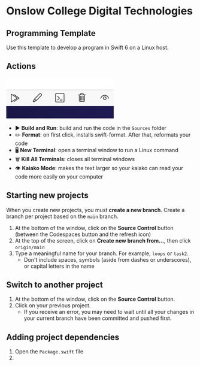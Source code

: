 # Onslow College Digital Technologies

## Programming Template

Use this template to develop a program in Swift 6 on a Linux host.

## Actions

![Action buttons](.devcontainer/actions.jpg)

- ▶️ **Build and Run**: build and run the code in the `Sources` folder
- ✏️ **Format**: on first click, installs swift-format. After that, reformats your code
- 🖥️ **New Terminal**: open a terminal window to run a Linux command
- 🗑️ **Kill All Terminals**: closes all terminal windows
- 👁️ **Kaiako Mode**: makes the text larger so your kaiako can read your code more easily on your computer

## Starting new projects

When you create new projects, you must **create a new branch**. Create a branch per project based on the `main` branch.

1. At the bottom of the window, click on the **Source Control** button (between the Codespaces button and the refresh icon)
2. At the top of the screen, click on **Create new branch from…**, then click `origin/main`
3. Type a meaningful name for your branch. For example, `loops` or `task2`.
   - Don't include spaces, symbols (aside from dashes or underscores), or capital letters in the name

## Switch to another project

1. At the bottom of the window, click on the **Source Control** button.
2. Click on your previous project.
   - If you receive an error, you may need to wait until all your changes in your current branch have been committed and pushed first.

## Adding project dependencies

1. Open the `Package.swift` file
2. 